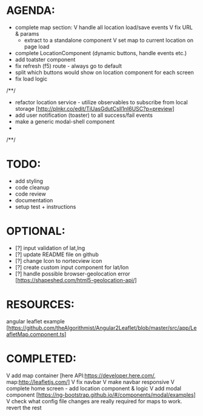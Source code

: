 
AGENDA:
=======
* complete map section:
    V handle all location load/save events
    V fix URL & params
    - extract to a standalone component
    V set map to current location on page load
* complete LocationComponent (dynamic buttons, handle events etc.)
* add toatster component
* fix refresh (f5) route - always go to default
* split which buttons would show on location component for each screen
* fix load logic

/**/
- refactor location service - utilize observables to subscribe from local storage [http://plnkr.co/edit/TiUasGdutCsll1nI6USC?p=preview]
- add user notification (toaster) to all success/fail events
- make a generic modal-shell component
-
/**/


TODO:
=====
* add styling
* code cleanup
* code review
* documentation
* setup test + instructions


OPTIONAL:
=========
* [?] input validation of lat,lng
* [?] update README file on github
* [?] change Icon to nortecview icon
* [?] create custom input component for lat/lon
* [?] handle possible browser-geolocation error [https://shapeshed.com/html5-geolocation-api/]


RESOURCES:
==========
angular leaflet example [https://github.com/theAlgorithmist/Angular2Leaflet/blob/master/src/app/LeafletMap.component.ts]


COMPLETED:
==========
V add map container [here API:https://developer.here.com/, map:http://leafletjs.com/]
V fix navbar
V make navbar responsive
V complete home screen - add location component & logic
V add modal component [https://ng-bootstrap.github.io/#/components/modal/examples]
V check what config file changes are really required for maps to work. revert the rest
